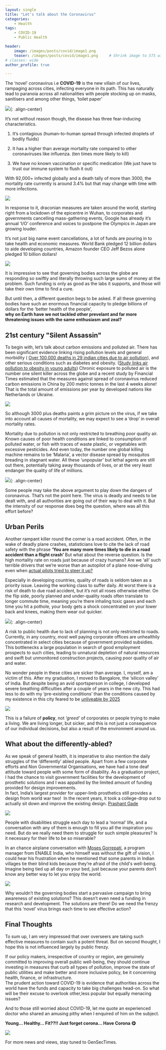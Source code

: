 ```yaml
---
layout: single
title: "Let's talk about the Coronavirus"
categories:
    - Health
tags:
    - COVID-19
    - Public Health

header:
    image: /images/posts/covid/image1.png
    teaser: /images/posts/covid/image1.png     # Shrink image to 575 width
# classes: wide
author_profile: true

---
```



The ‘novel’ coronavirus i.e **COVID-19** is the new villain of our lives, rampaging across cities, infecting everyone in its path. This has naturally lead to paranoia across all nationalities with people stocking up on masks, sanitisers and among other things, ‘toilet paper’  

![](/images/posts/covid/image12.jpeg){: .align-center}

It’s not without reason though, the disease has three fear-inducing characteristics.

1.  It’s contagious (human-to-human spread through infected droplets of bodily fluids)

2.  It has a higher than average mortality rate compared to other coronaviruses like influenza. (ten times more likely to kill)

3.  We have no known vaccination or specific medication (We just have to trust our immune system to flush it out)

With 92,000+ infected globally and a death tally of more than 3000, the mortality rate currently is around 3.4% but that may change with time with more infections.

![](/images/posts/covid/image2.jpeg)

In response to it, draconian measures are taken around the world, starting right from a lockdown of the epicentre in Wuhan, to corporates and governments cancelling mass-gathering events, Google has already it’s annual ‘I/O’ conference and voices to postpone the Olympics in Japan are growing louder.

It’s not just big name event cancellations, a lot of funds are pouring in to take health and economic measures. World Bank pledged 12 billion dollars to aide developing countries, Amazon founder CEO Jeff Bezos alone pledged 10 billion dollars\! 

[![](/images/posts/covid/image3.png)](https://news.google.com/search?q=coronavirus%20money%20pledge&hl=en-IN&gl=IN&ceid=IN%3Aen)

It is impressive to see that governing bodies across the globe are responding so swiftly and literally throwing such large sums of money at the problem. Such funding is only as good as the labs it supports, and those will take their own time to find a cure.

But until then, a different question begs to be asked. If all these governing bodies have such an enormous financial capacity to pledge billions of dollars for the ‘better health of the people’,    
**why on Earth have we not tackled other prevelant and far more threatening issues with the same enthusiasm and zeal?**

## 21st century "Silent Assassin"
To begin with, let’s talk about carbon emissions and polluted air. There has been significant evidence linking rising pollution levels and general morbidity (
[Over 100,000 deaths in 29 indian cities due to air pollution](https://economictimes.indiatimes.com/news/politics-and-nation/over-1-lakh-deaths-in-29-cities-due-to-air-pollution-study/articleshow/74144139.cms)), and other serious conditions such as diabetes and obesity. ([Study links air pollution to obesity in young adults](https://airqualitynews.com/2019/11/01/air-pollution-linked-to-obesity-in-young-adults/)) Chronic exposure to polluted air is the number one silent killer across the globe and a recent study by Financial Times estimated that the measures against spread of coronavirus reduced carbon emissions in China by 200 metric tonnes in the last 4 weeks alone\! That is the total amount of emissions per year by developed nations like Netherlands or Ukraine.

![](/images/posts/covid/image4.jpeg)

So although 3000 plus deaths paints a grim picture on the virus, if we take into account all causes of mortality, we may expect to see a ‘drop’ in overall mortality rates.

Mortality due to pollution is not only restricted to breathing poor quality air. Known causes of poor health conditions are linked to consumption of polluted water, or fish with traces of waste plastic, or vegetables with excessive pesticides.
And even today, the number one global killing machine remains to be ‘Malaria’, a vector disease spread by mosquitos breading in stagnant water. All these ‘unpopular’ but lethal agents are still out there, potentially taking away thousands of lives, or at the very least endanger the quality of life of millions. 

![](/images/posts/covid/image5.jpeg){: .align-center}

Some people may take the above argument to play down the dangers of coronavirus. That’s not the point here. The virus is deadly and needs to be dealt with, and all authorities are going out of their way to deal with it. But the intensity of our response does beg the question, where was all this effort before?



## Urban Perils

Another rampant killer round the corner is a road accident. Often, in the wake of deadly plane crashes, statisticians love to cite the lack of road safety with the phrase **‘You are many more times likely to die in a road accident than a flight crash’**
But what about the reverse question. Is the high mortality rate on roads just because of crazy humans? Are we ‘all’ such terrible drivers that we’re worse than an autopilot of a plane nose-diving even when [actual pilots tried to steer it up?](https://globalnews.ca/news/5049364/boeing-737-max-8-autopilot-problem/)

Especially in developing countries, quality of roads is seldom taken as a priority issue. Leaving the working class to suffer daily. At worst there is a risk of death to due road accident, but it’s not all roses otherwise either. On the flip side, poorly planned and under-quality roads often translate to longer commute time, meaning you’re there inhaling toxic gases and each time you hit a pothole, your body gets a shock concentrated on your lower back and knees, making them wear out quicker.

![](/images/posts/covid/image6.jpeg){: .align-center}

A risk to public health due to lack of planning is not only restricted to roads.  
Currently, in any country, most well paying corporate offices are unhealthily concentrated in select cities because of government provided subsidies. This bottlenecks a large population in search of good employment prospects to such cities, leading to unnatural depletion of natural resources and swift but unmonitored construction projects, causing poor quality of air and water. 

No wonder people in these cities are sicker than average. I, myself, am a victim of this. After my graduation, I moved to Bangalore, the ‘silicon valley’ of India. But despite being an avid sportsperson in college, I developed severe breathing difficulties after a couple of years in the new city. This had less to do with my ‘pre-existing conditions’ than the conditions caused by my existence in this city feared to be [unliveable by 2025](https://www.theguardian.com/cities/2017/mar/01/burning-lakes-experts-fear-bangalore-uninhabitable-2025)

![](/images/posts/covid/image7.jpeg)

This is a failure of **policy**, not *‘greed’* of corporates or people trying to make a living. 
We are living longer, but sicker, and this is not just a consequence of our individual decisions, but also a result of the environment around us. 

## What about the differently-abled?

As we speak of general health, it is imperative to also mention the daily struggles of the ‘differently’ abled people. Apart from a few corporate efforts and Non Governmental Organisations, we have had a tone deaf attitude toward people with some form of disability. As a graduation project, I had the chance to visit government facilities for the development of prosthetic solutions and I was appalled by the limited amount of funding provided for design improvements.   
In fact, India’s largest provider for upper-limb prosthetics still provides a design from world war two\! 
In the recent years, it took a college-drop out to actually sit down and improve the existing design. [Prashant Gade](https://www.linkedin.com/in/prashant-gade-88718457/?originalSubdomain=in)

![](/images/posts/covid/image8.jpeg)

People with disabilities struggle each day to lead a ‘normal’ life, and a conversation with any of them is enough to fill you all the inspiration you need. But do we really need them to struggle for such simple pleasures? Is it necessary for their life to be so miserable?   

In an chance airplane conversation with [Moses Gorrepati](https://www.linkedin.com/in/moses-gorrepati-30849172/?originalSubdomain=in), a program manager from ENABLE India, who himself was without the gift of vision, I could hear his frustration when he mentioned that some parents in Indian villages tie their blind kids because they’re afraid of the child's well-being. Imagine being tied up all day on your bed, just because your parents don’t know any better way to let you enjoy the world.

![](/images/posts/covid/image9.png)

Why wouldn’t the governing bodies start a pervasive campaign to bring awareness of existing solutions? This doesn’t even need a funding in research and development. The solutions are there\! Do we need the frenzy that this ‘novel’ virus brings each time to see effective action?

## Final Thoughts

To sum up, I am very impressed that over overseers are taking such effective measures to contain such a potent threat. But on second thought, I hope this is not influenced largely by public frenzy.

If our policy makers, irrespective of country or region, are genuinely committed to improving overall public well-being, they should continue investing in measures that curb all types of pollution, improve the state of public utilities and make better and more inclusive policy, be it concerning health, finance, or infrastructure.   
The prudent action toward COVID-19 is evidence that authorities across the world have the funds and capacity to take big challenges head-on. So what will be their excuse to overlook other,less popular but equally menacing issues?

And to those still worried about COVID-19, let me quote an experienced doctor who shared an amusing pithy when I enquired of him on the subject.

**Young… Healthy… Fit??\!\! Just forget corona… Have Corona 😋**

![](/images/posts/covid/image10.jpeg)

For more news and views, stay tuned to GenSecTimes.
